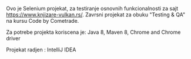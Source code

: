 Ovo je Selenium projekat, za testiranje osnovnih funkcionalnosti za sajt https://www.knjizare-vulkan.rs/. Zavrsni projekat za obuku "Testing & QA" na kursu Code by Cometrade.

Za potrebe projekta koriscena je: Java 8, Maven 8, Chrome and Chrome driver

Projekat radjen : IntelliJ IDEA

